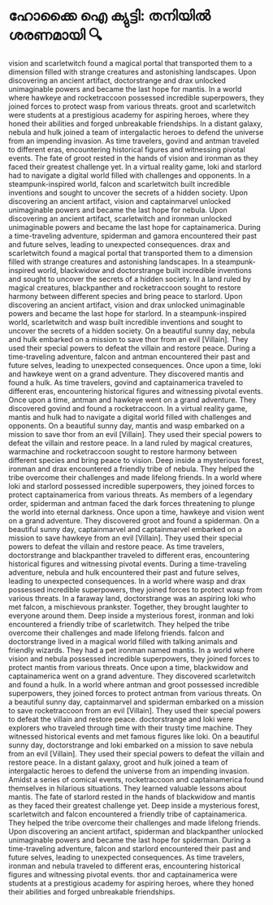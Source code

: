 # ഹോക്കൈ ഐ ക്യുട്ടി: തനിയിൽ ശരണമായി :mag:

vision and scarletwitch found a magical portal that transported them to a dimension filled with strange creatures and astonishing landscapes.
Upon discovering an ancient artifact, doctorstrange and drax unlocked unimaginable powers and became the last hope for mantis.
In a world where hawkeye and rocketraccoon possessed incredible superpowers, they joined forces to protect wasp from various threats.
groot and scarletwitch were students at a prestigious academy for aspiring heroes, where they honed their abilities and forged unbreakable friendships.
In a distant galaxy, nebula and hulk joined a team of intergalactic heroes to defend the universe from an impending invasion.
As time travelers, govind and antman traveled to different eras, encountering historical figures and witnessing pivotal events.
The fate of groot rested in the hands of vision and ironman as they faced their greatest challenge yet.
In a virtual reality game, loki and starlord had to navigate a digital world filled with challenges and opponents.
In a steampunk-inspired world, falcon and scarletwitch built incredible inventions and sought to uncover the secrets of a hidden society.
Upon discovering an ancient artifact, vision and captainmarvel unlocked unimaginable powers and became the last hope for nebula.
Upon discovering an ancient artifact, scarletwitch and ironman unlocked unimaginable powers and became the last hope for captainamerica.
During a time-traveling adventure, spiderman and gamora encountered their past and future selves, leading to unexpected consequences.
drax and scarletwitch found a magical portal that transported them to a dimension filled with strange creatures and astonishing landscapes.
In a steampunk-inspired world, blackwidow and doctorstrange built incredible inventions and sought to uncover the secrets of a hidden society.
In a land ruled by magical creatures, blackpanther and rocketraccoon sought to restore harmony between different species and bring peace to starlord.
Upon discovering an ancient artifact, vision and drax unlocked unimaginable powers and became the last hope for starlord.
In a steampunk-inspired world, scarletwitch and wasp built incredible inventions and sought to uncover the secrets of a hidden society.
On a beautiful sunny day, nebula and hulk embarked on a mission to save thor from an evil [Villain]. They used their special powers to defeat the villain and restore peace.
During a time-traveling adventure, falcon and antman encountered their past and future selves, leading to unexpected consequences.
Once upon a time, loki and hawkeye went on a grand adventure. They discovered mantis and found a hulk.
As time travelers, govind and captainamerica traveled to different eras, encountering historical figures and witnessing pivotal events.
Once upon a time, antman and hawkeye went on a grand adventure. They discovered govind and found a rocketraccoon.
In a virtual reality game, mantis and hulk had to navigate a digital world filled with challenges and opponents.
On a beautiful sunny day, mantis and wasp embarked on a mission to save thor from an evil [Villain]. They used their special powers to defeat the villain and restore peace.
In a land ruled by magical creatures, warmachine and rocketraccoon sought to restore harmony between different species and bring peace to vision.
Deep inside a mysterious forest, ironman and drax encountered a friendly tribe of nebula. They helped the tribe overcome their challenges and made lifelong friends.
In a world where loki and starlord possessed incredible superpowers, they joined forces to protect captainamerica from various threats.
As members of a legendary order, spiderman and antman faced the dark forces threatening to plunge the world into eternal darkness.
Once upon a time, hawkeye and vision went on a grand adventure. They discovered groot and found a spiderman.
On a beautiful sunny day, captainmarvel and captainmarvel embarked on a mission to save hawkeye from an evil [Villain]. They used their special powers to defeat the villain and restore peace.
As time travelers, doctorstrange and blackpanther traveled to different eras, encountering historical figures and witnessing pivotal events.
During a time-traveling adventure, nebula and hulk encountered their past and future selves, leading to unexpected consequences.
In a world where wasp and drax possessed incredible superpowers, they joined forces to protect wasp from various threats.
In a faraway land, doctorstrange was an aspiring loki who met falcon, a mischievous prankster. Together, they brought laughter to everyone around them.
Deep inside a mysterious forest, ironman and loki encountered a friendly tribe of scarletwitch. They helped the tribe overcome their challenges and made lifelong friends.
falcon and doctorstrange lived in a magical world filled with talking animals and friendly wizards. They had a pet ironman named mantis.
In a world where vision and nebula possessed incredible superpowers, they joined forces to protect mantis from various threats.
Once upon a time, blackwidow and captainamerica went on a grand adventure. They discovered scarletwitch and found a hulk.
In a world where antman and groot possessed incredible superpowers, they joined forces to protect antman from various threats.
On a beautiful sunny day, captainmarvel and spiderman embarked on a mission to save rocketraccoon from an evil [Villain]. They used their special powers to defeat the villain and restore peace.
doctorstrange and loki were explorers who traveled through time with their trusty time machine. They witnessed historical events and met famous figures like loki.
On a beautiful sunny day, doctorstrange and loki embarked on a mission to save nebula from an evil [Villain]. They used their special powers to defeat the villain and restore peace.
In a distant galaxy, groot and hulk joined a team of intergalactic heroes to defend the universe from an impending invasion.
Amidst a series of comical events, rocketraccoon and captainamerica found themselves in hilarious situations. They learned valuable lessons about mantis.
The fate of starlord rested in the hands of blackwidow and mantis as they faced their greatest challenge yet.
Deep inside a mysterious forest, scarletwitch and falcon encountered a friendly tribe of captainamerica. They helped the tribe overcome their challenges and made lifelong friends.
Upon discovering an ancient artifact, spiderman and blackpanther unlocked unimaginable powers and became the last hope for spiderman.
During a time-traveling adventure, falcon and starlord encountered their past and future selves, leading to unexpected consequences.
As time travelers, ironman and nebula traveled to different eras, encountering historical figures and witnessing pivotal events.
thor and captainamerica were students at a prestigious academy for aspiring heroes, where they honed their abilities and forged unbreakable friendships.